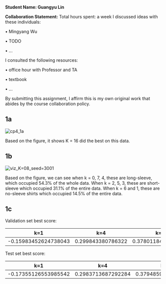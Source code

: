 **Student Name: Guangyu Lin** 

**Collaboration Statement:**
 Total hours spent: a week
 I discussed ideas with these individuals:

• Mingyang Wu

• TODO 

• ...

I consulted the following resources: 

• office hour with Professor and TA

• textbook

• ...

By submitting this assignment, I affirm this is my own original work that abides by the course collaboration policy.



























## 1a

![cp4_1a](/Users/thefoolgy/Desktop/cs136/cs136-23s-assignments/unit4_CP/cp4_1a.png)

Based on the figure, it shows K = 16 did the best on this data.

## 1b

![viz_K=08_seed=3001](/Users/thefoolgy/Desktop/cs136/results_many_EM_runs/viz_K=08_seed=3001.png)

Based on the figure, we can see when k = 0, 7, 4, these are long-sleeve, which occupied 54.3% of the whole data. When k = 2, 5, 3, these are short-sleeve which occupied 31.1% of the entire data. When k = 6 and 1, these are no-sleeve shirts which occupied 14.5% of the entire data. 

## 1c

Validation set best score:

|         k=1          |        k=4        |        k=8         |        k=16        |
| :------------------: | :---------------: | :----------------: | :----------------: |
| -0.15983452624738043 | 0.299843380786322 | 0.3780118438856484 | 0.4015227038356091 |

Test set best score:

|         k=1          |        k=4         |         k=8         |        k=16        |
| :------------------: | :----------------: | :-----------------: | :----------------: |
| -0.17355126553985542 | 0.2983713687292284 | 0.37948591434229706 | 0.4051776613675026 |

